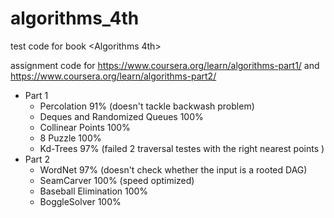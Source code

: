 # algorithms_4th
 test code for book <Algorithms 4th>

 
 assignment code for https://www.coursera.org/learn/algorithms-part1/ and https://www.coursera.org/learn/algorithms-part2/

- Part 1
    - Percolation 91% (doesn't tackle backwash problem)
    - Deques and Randomized Queues 100%
    - Collinear Points 100%
    - 8 Puzzle 100%
    - Kd-Trees 97% (failed 2 traversal testes with the right nearest points )
- Part 2
    - WordNet 97% (doesn't check whether the input is a rooted DAG)
    - SeamCarver 100% (speed optimized)
    - Baseball Elimination 100%
    - BoggleSolver 100%
    